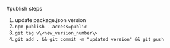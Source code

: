 #publish steps
1. update package.json version
2. ```npm publish --access=public```
3. ```git tag v\<new_version_number\>```
3. ```git add . && git commit -m "updated version" && git push```